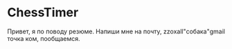 # ChessTimer
Привет, я по поводу резюме. Напиши мне на почту, zzoxall"собака"gmail точка ком, пообщаемся.

